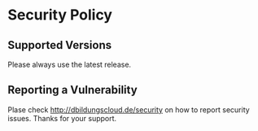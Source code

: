 # Security Policy

## Supported Versions

Please always use the latest release. 

## Reporting a Vulnerability

Plase check http://dbildungscloud.de/security on how to report security issues. Thanks for your support.
